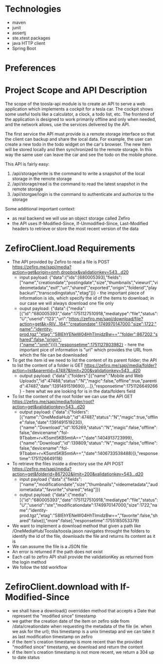 # Technologies

- maven
- junit
- assertj
- ste.xtest packages
- java HTTP client
- Spring Boot

# Preferences

# Project Scope and API Description

The scope of the toosla-api module is to create an API to serve a web application which implements a cockpit for a tesla car. The cockpit shows some useful tools like a calculator, a clock, a todo list, etc. The frontend of the application is designed to work primarily offline and only when needed, and the network allows, use the services delivered by the API.

The first service the API must provide is a remote storage interface so that the client can backup and share the local data. For example, the user can create a new todo in the todo widget on the car's browser. The new item will be stored locally and then synchronized to the remote storage. In this way the same user can leave the car and see the todo on the mobile phone.

This API is fairly easy:
1. /api/storage/write is the command to write a snapshot of the local storage in the remote storage
2. /api/storage/read is the command to read the latest snapshot in the remote storage
3. /api/storgae/login is the command to authenticate and authorize to the storage

Some additional important context:
- as real backend we will use an object storage called Zefiro
- the API uses If-Modified-Since, If-Unmodified-Since, Last-Modified headers to retrieve or store the most recent version of the data

# ZefiroClient.load Requirements

- The API provided by Zefiro to read a file is POST https://zefiro.me/sapi/media?action=get&origin=omh,dropbox&validationkey=543...d20
  - input payload: {"data":{"ids":[680005393],"fields":["name","creationdate","postingdate","size","thumbnails","viewurl","videometadata","exif","url","shared","exported","origin","folderid","playbackurl","transcodingstatus","etag"]}} - the important piece of information is ids, which specify the id of the items to download; in our case we will always download one file only
  - ouput payload: {"data":{"media":[{"id":"680005393","date":1751127510918,"mediatype":"file","status":"U","userid":"123","url":"https://zefiro.me/sapi/download/file?action=get&k=RlV...164","creationdate":1749970147000,"size":1722,"name":"identity-prod.tgz","etag":"58IEhYENeW04HhTImidzBw==","folder":867202,"shared":false,"origin":{"name":"omh"}}]},"responsetime":1751127803982} - here the important pice of information is "url" which provides the URL from which the file can be downloaded
- To get the item id we need to list the content of its parent folder; the API to list the content of a folder is GET https://zefiro.me/sapi/media/folder?action=list&parentid=47487&limit=200&validationkey=543...d20
  - output payload: {"data":{"folders":[{"name":"Mobile and Web Uploads","id":47488,"status":"N","magic":false,"offline":true,"parentid":47487,"date":1391491519690},...]},"responsetime":1751126649266} - here what we are looking for is in the data/folders field
- To list the content of the root folder we can use the API GET https://zefiro.me/sapi/media/folder/root?action=get&validationkey=543...d20
  - output payload: {"data":{"folders":[{"name":"OneMediaHub","id":47487,"status":"N","magic":true,"offline":false,"date":1391491519230},{"name":"Download","id":105269,"status":"N","magic":false,"offline":false,"devicename":"fol-9Tbabm+r+K5smt5KB5mtiA==","date":1404913723999},{"name":"Download","id":139809,"status":"N","magic":false,"offline":false,"devicename":"fol-9Tbabm+r+K5smt5KB5mtiA==","date":1406733538488}]},"responsetime":1751126649118}
- To retrieve the files inside a directory use the API POST https://zefiro.me/sapi/media?action=get&folderid=867202&limit=200&validationkey=543...d20
  - input payload {"data":{"fields":["name","modificationdate","size","thumbnails","videometadata","audiometadata","favorite","shared","etag"]}}
  - output payload: {"data":{"media":[{"id":"680005393","date":1751127510918,"mediatype":"file","status":"U","userid":"ste","modificationdate":1749970147000,"size":1722,"name":"identity-prod.tgz","etag":"58IEhYENeW04HhTImidzBw==","favorite":false,"shared":false}],"more":false},"responsetime":1755185053379}
- We want to implement a download method that given a path like /OneMediaHub/Toosla/toosla.jason navigates throught the folders to identify the id of the file, downloads the file and returns its content as it is
- We can assume the file is a JSON file
- An error is returned if the path does not exist
- Each call to zefiro API shall provide the validationKey as returned from the login method
- We follow the tdd workflow

# ZefiroClient.download with If-Modified-Since

- we shall have a download() overridden method that accepts a Date that represent the "modified since" timestamp
- we gather the creation date of the item on zefiro side from /data/creationdate when requesting the metadata of the file (ie. when we ask for the url); this timestamp is a unix timestap and we can take it as last modification timestamp on zefiro
- if the item's creation timestamp is more recent than the provided "modified since" timestamp, we download and return the content
- if the item's creation timestamp is not more recent, we return a 304 up to date status
